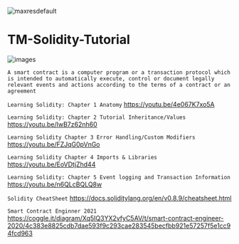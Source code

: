 ![maxresdefault](https://user-images.githubusercontent.com/59753390/136600904-24323fc6-8116-477d-aaa8-ad08268d937d.jpg)


# TM-Solidity-Tutorial

![images](https://user-images.githubusercontent.com/59753390/137092920-15699363-5df6-4acb-b0f1-5942ce56d07c.png)

```A smart contract is a computer program or a transaction protocol which is intended to automatically execute, control or document legally relevant events and actions according to the terms of a contract or an agreement```

```Learning Solidity: Chapter 1 Anatomy```
https://youtu.be/4e067K7xo5A

```Learning Solidity: Chapter 2 Tutorial Inheritance/Values```
https://youtu.be/IwB7z62nh60

```Learning Solidity Chapter 3 Error Handling/Custom Modifiers```
https://youtu.be/FZJqG0pVnGo

```Learning Solidity Chapter 4 Imports & Libraries```
https://youtu.be/EoVDtjZhd44

```Learning Solidity: Chapter 5 Event logging and Transaction Information```
https://youtu.be/n6QLcBQLQ8w 

```Solidity CheatSheet```
https://docs.soliditylang.org/en/v0.8.9/cheatsheet.html 

```Smart Contract Enginner 2021```
https://coggle.it/diagram/Xq5IQ3YX2vfyC5AV/t/smart-contract-engineer-2020/4c383e8825cdb7dae593f9c293cae283545becfbb921e57257f5e1cc94fcd963
